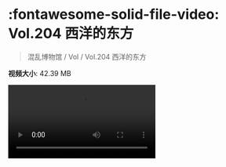 # :fontawesome-solid-file-video: Vol.204 西洋的东方

> 混乱博物馆 / Vol / Vol.204 西洋的东方

**视频大小**: 42.39 MB

<div class="video"><video src="https://file.hsyhx.top/archive/混乱博物馆/Vol/Vol.204 西洋的东方.mp4" controls preload>🤔 您的浏览器不支持 video 标签</video></div>